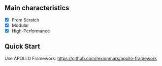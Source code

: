 ## Main characteristics
- [x] From Scratch
- [x] Modular
- [x] High-Performance

## Quick Start

Use APOLLO Framework: https://github.com/rexionmars/apollo-framework
